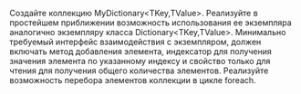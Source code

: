 Создайте коллекцию MyDictionary<TKey,TValue>. Реализуйте в простейшем приближении возможность использования ее экземпляра аналогично экземпляру класса Dictionary<TKey,TValue>. Минимально требуемый интерфейс взаимодействия с экземпляром, должен включать метод добавления элемента, индексатор для получения значения элемента по указанному индексу и свойство только для чтения для получения общего количества элементов. Реализуйте возможность перебора элементов коллекции в цикле foreach. 
